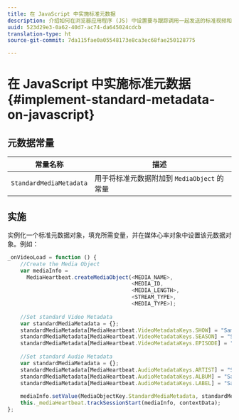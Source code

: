 ```yaml
---
title: 在 JavaScript 中实施标准元数据
description: 介绍如何在浏览器应用程序 (JS) 中设置要与跟踪调用一起发送的标准视频和广告元数据。
uuid: 523d29e3-0a62-40d7-ac74-da645024cdcb
translation-type: ht
source-git-commit: 7da115fae0a05548173e8ca3ec68fae250128775

---
```



# 在 JavaScript 中实施标准元数据{#implement-standard-metadata-on-javascript}

## 元数据常量

| 常量名称 | 描述   |
| --- | --- |
| `StandardMediaMetadata` | 用于将标准元数据附加到 `MediaObject` 的常量 |

## 实施

实例化一个标准元数据对象，填充所需变量，并在媒体心率对象中设置该元数据对象。例如：

```js
_onVideoLoad = function () { 
    //Create the Media Object   
    var mediaInfo =  
      MediaHeartbeat.createMediaObject(<MEDIA_NAME>,  
                                       <MEDIA_ID,  
                                       <MEDIA_LENGTH>, 
                                       <STREAM_TYPE>,
                                       <MEDIA_TYPE>); 
 
    //Set standard Video Metadata 
    var standardMediaMetadata = {};     
    standardMediaMetadata[MediaHeartbeat.VideoMetadataKeys.SHOW] = "Sample Show"; 
    standardMediaMetadata[MediaHeartbeat.VideoMetadataKeys.SEASON] = "Sample Season"; 
    standardMediaMetadata[MediaHeartbeat.VideoMetadataKeys.EPISODE] = "Sample Episode"; 
 
    //Set standard Audio Metadata 
    var standardMediaMetadata = {};     
    standardMediaMetadata[MediaHeartbeat.AudioMetadataKeys.ARTIST] = "Sample Artist"; 
    standardMediaMetadata[MediaHeartbeat.AudioMetadataKeys.ALBUM] = "Sample Album"; 
    standardMediaMetadata[MediaHeartbeat.AudioMetadataKeys.LABEL] = "Sample Label"; 
 
    mediaInfo.setValue(MediaObjectKey.StandardMediaMetadata, standardMediaMetadata); 
    this._mediaHeartbeat.trackSessionStart(mediaInfo, contextData); 
}; 
```

